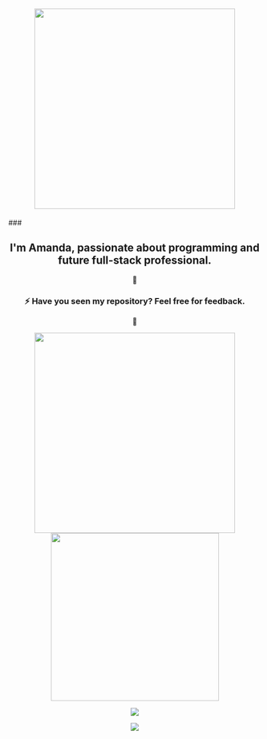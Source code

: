 <div align="center">
<h1><a href="https://git.io/typing-svg">
<img align="center" width="400" src="https://readme-typing-svg.herokuapp.com?color=%23C0B503&size=40&center=falso&vCenter=falso&width=670&height=70&lines=++++++++++++%3CHello+World+%2F%3E%F0%9F%98%84;%E2%9D%A4%EF%B8%8F%3CWelcome+to+my+profile!+%2F%3E+" />
</a></h1>
</div>

###<div align="center"><h2>I'm Amanda, passionate about programming and future full-stack professional.</h2>

🥰</div>   
<div align="center"><h3>⚡ Have you seen my repository? Feel free for feedback.</h3>💬
<P></P>
<P></P>
</div>  

<div align="center">
<a href="https://github.com/AmandaOliveira021/github-readme-stats">
  <img align="center" width="400" src="https://github-readme-stats.vercel.app/api?username=AmandaOliveira0212&theme=radical&show_icons=true&card_width=" />
</a>

<a href="https://github.com/AmandaOliveira0212/convoychat">
  <img align="center" width="335"  src="https://github-readme-stats.vercel.app/api/top-langs/?username=AmandaOliveira0212&layout=compact&theme=radical" />
</a>
<P></P>
</div>

<div align="center">
<a href="https://github.com/AmandaOliveira0212/streak-stats">
  <img align="center"src="http://github-readme-streak-stats.herokuapp.com?user=AmandaOliveira0212&theme=great-gatsby&hide_border=true&date_format=M%20j%5B%2C%20Y%5D&background=920632" />
</a>
<P></P>
<P></P>
</div>

<div align="center">
<img src="https://komarev.com/ghpvc/?username=AmandaOliveira0212&&style=flat-square" align="center" />
<P></P>
</div>
